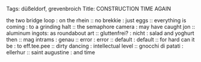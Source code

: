 Tags: düßeldorf, grevenbroich
Title: CONSTRUCTION TIME AGAIN
  
the two bridge loop : on the rhein :: no brekkie : just eggs :: everything is coming : to a grinding halt :: the semaphore camera : may have caught jon :: aluminum ingots: as roundabout art :: gluttenfrei? : nicht : salad and yoghurt then :: mag intrams : genau :: error : error :: default : default :: for hard can it be : to eff.tee.pee :: dirty dancing : intellectual level :: gnocchi di patati : ellerhur :: saint augustine : and time